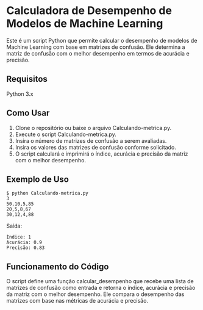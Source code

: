 # Calculadora de Desempenho de Modelos de Machine Learning

Este é um script Python que permite calcular o desempenho de modelos de Machine Learning com base em matrizes de confusão. Ele determina a matriz de confusão com o melhor desempenho em termos de acurácia e precisão.

## Requisitos

Python 3.x

## Como Usar

1. Clone o repositório ou baixe o arquivo Calculando-metrica.py.
2. Execute o script Calculando-metrica.py.
3. Insira o número de matrizes de confusão a serem avaliadas.
4. Insira os valores das matrizes de confusão conforme solicitado.
5. O script calculará e imprimirá o índice, acurácia e precisão da matriz com o melhor desempenho.

## Exemplo de Uso
````
$ python Calculando-metrica.py
3
50,10,5,85
20,5,8,67
30,12,4,88
````

Saída:
````
Índice: 1
Acurácia: 0.9
Precisão: 0.83
````

## Funcionamento do Código

O script define uma função calcular_desempenho que recebe uma lista de matrizes de confusão como entrada e retorna o índice, acurácia e precisão da matriz com o melhor desempenho. Ele compara o desempenho das matrizes com base nas métricas de acurácia e precisão.
